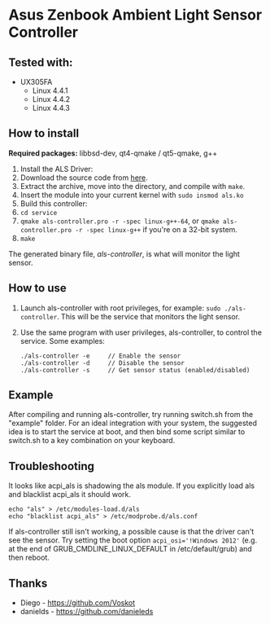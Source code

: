 Asus Zenbook Ambient Light Sensor Controller
============================================

Tested with:
------------
 * UX305FA
   * Linux 4.4.1
   * Linux 4.4.2
   * Linux 4.4.3

How to install
--------------

**Required packages:** libbsd-dev, qt4-qmake / qt5-qmake, g++

 1. Install the ALS Driver:
   1. Download the source code from [here](https://github.com/danieleds/als).
   2. Extract the archive, move into the directory, and compile with `make`.
   3. Insert the module into your current kernel with `sudo insmod als.ko`
 2. Build this controller:
   1. `cd service`
   2. `qmake als-controller.pro -r -spec linux-g++-64`, or `qmake als-controller.pro -r -spec linux-g++` if you're on a 32-bit system.
   3. `make`
   
The generated binary file, *als-controller*, is what will monitor the light sensor.

How to use
----------
 1. Launch als-controller with root privileges, for example: `sudo ./als-controller`. This will be the service that monitors the light sensor.
 2. Use the same program with user privileges, als-controller, to control the service. Some examples:
    
        ./als-controller -e     // Enable the sensor
        ./als-controller -d     // Disable the sensor
        ./als-controller -s     // Get sensor status (enabled/disabled)

Example
-------
After compiling and running als-controller, try running switch.sh from the "example" folder.
For an ideal integration with your system, the suggested idea is to start the service at boot,
and then bind some script similar to switch.sh to a key combination on your keyboard.

Troubleshooting
---------------
It looks like acpi_als is shadowing the als module. If you explicitly load als and blacklist acpi_als it should work.

```
echo "als" > /etc/modules-load.d/als
echo "blacklist acpi_als" > /etc/modprobe.d/als.conf
```

If als-controller still isn't working, a possible cause is that the driver can't see the sensor. Try setting the boot option `acpi_osi='!Windows 2012'` (e.g. at the end of GRUB_CMDLINE_LINUX_DEFAULT in /etc/default/grub) and then reboot.

Thanks
------
 * Diego - https://github.com/Voskot
 * danields - https://github.com/danieleds
